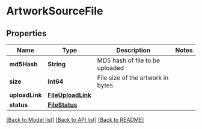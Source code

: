 # ArtworkSourceFile

## Properties
Name | Type | Description | Notes
------------ | ------------- | ------------- | -------------
**md5Hash** | **String** | MD5 hash of file to be uploaded | 
**size** | **Int64** | File size of the artwork in bytes | 
**uploadLink** | [**FileUploadLink**](FileUploadLink.md) |  | 
**status** | [**FileStatus**](FileStatus.md) |  | 

[[Back to Model list]](../README.md#documentation-for-models) [[Back to API list]](../README.md#documentation-for-api-endpoints) [[Back to README]](../README.md)


